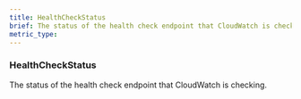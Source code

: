 ```yaml
---
title: HealthCheckStatus
brief: The status of the health check endpoint that CloudWatch is checking.
metric_type:
---
```

### HealthCheckStatus

The status of the health check endpoint that CloudWatch is checking.
